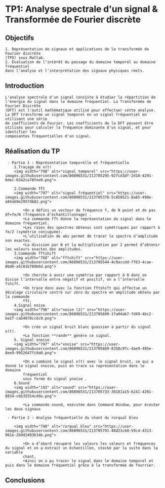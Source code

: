 # TP1: Analyse spectrale d'un signal & Transformée de Fourier discrète
## Objectifs 
	1. Représentation de signaux et applications de la transformée de Fourier discrète
	(TFD) sous Matlab. 
	2. Evaluation de l’intérêt du passage du domaine temporel au domaine fréquentiel 
	dans l’analyse et l’interprétation des signaux physiques réels.
	
## Introduction
	L'analyse spectrale d'un signal consiste à étudier la répartition de l'énergie du signal dans le domaine fréquentiel. La Transformée de Fourier Discrète
	(DFT) est l'outil mathématique utilisé pour effectuer cette analyse. La DFT transforme un signal temporel en un signal fréquentiel en utilisant une série 
	de coefficients de Fourier. Les coefficients de la DFT peuvent être utilisés pour calculer la fréquence dominante d'un signal, et pour identifier les 	
	composantes fréquentielles d'un signal.

## Réalisation du TP
	 - Partie 1 : Représentation temporelle et fréquentielle
		1.Traçage de x(t)
		<img width="798" alt="signal temporel" src="https://user-images.githubusercontent.com/86896531/213705295-92fcd3df-2d18-4291-8dec-03a2ca78fee0.png">

		2.Commande fft
		<img width="797" alt="signal fréquentiel" src="https://user-images.githubusercontent.com/86896531/213705376-5c858521-8a85-498e-a84a69e2957db82.png">
		
			•On a défini un vecteur de fréquence f, de N point et de pas df=fe/N (fréquence d’échantillonnage) .
			•La commande fft donne la représentation du signal dans le domaine fréquentiel.
			•Les raies des spectres obtenus sont symétriques par rapport à fe/2 (symétrie conjuguée).
			•L’utilisation de abs permet de tracer le spectre d’amplitude non exactes.
			•La division par N et la multiplication par 2 permet d’obtenir les valeurs exactes des amplitudes.
		3.Commande fftshift
		<img width="768" alt="fftshift" src="https://user-images.githubusercontent.com/86896531/213705544-4c9accdd-ff63-4cae-8bd6-a5c81b769b6d.png">

			•On cherche à avoir une symétrie par rapport à 0 donc on divise l’intervalle entre négatif et positif, on a l’intervalle fshift.
			•On trace donc avec la fonction fftshift qui effectue un décalage circulaire centré sur zéro du spectre en amplitude obtenu par la commande
			fft.
		4.Signal noise
		<img width="796" alt="noise (2)" src="https://user-images.githubusercontent.com/86896531/213705609-1fa84ab7-fd49-4bc2-be2f-cab4070cc6c9.png">
		
			•On crée un signal bruit blanc guassien à partir du signal x(t).
			•La fonction **randn** génère ce signal.
		5. Signal xnoise
		<img width="797" alt="xnoise" src="https://user-images.githubusercontent.com/86896531/213705669-8358c97c-dae9-495e-8ee9-9952647fc9a0.png">
		
			•On a combiné le signal x(t) avec le signal bruit, ce qui a donné le signal xnoise, puis on trace sa représentation dans le domaine 	
			fréquentiel 
			sous forme du signal ynoise .
		6.Sound
		<img width="193" alt="sound" src="https://user-images.githubusercontent.com/86896531/213705733-38181a15-6241-4261-8834-cbb35554c49a.png">

			•La commande sound, exécutée dans Command Window, pour écouter les deux signaux

	 - Partie 2 : Analyse fréquentielle du chant du rorqual bleu
	 
		<img width="740" alt="rorqual bleu" src="https://user-images.githubusercontent.com/86896531/213705791-48d23cb0-59c4-4313-961e-2b9d2493b34b.png">
		
			•On a d’abord récupéré les valeurs les valeurs et fréquences du signal et on a extrait un échantillon, stocké par la suite dans la variable
			chant. 
			•Ainsi on a pu tracer le signal dans le domaine temporel et puis dans le domaine fréquentiel grâce à la transformée de fourrier.	 

## Conclusions
